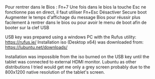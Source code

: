 Pour rentrer dans le Bios : Fn+7
Une fois dans le bios la touche Esc ne fonctionne pas en direct, il faut utiliser Fn+Esc
Désactiver Secure boot
Augmenter le temps d'affichage du message Bios pour réussir plus facilement à rentrer dans le bios ou pour avoir le menu de boot afin de booter sur la clef USB

USB key was prepared using a windows PC with the Rufus utility: https://rufus.ie/
Installation iso (Desktop x64) was downloaded from: https://lubuntu.net/downloads/

Installation was impossible from the iso burned on the USB key until the tablet was connected to external HDMI monitor. Lubuntu as other distributions I tried would get me only a grey screen probably due to the 800x1200 native resolution of the tablet's screen.
